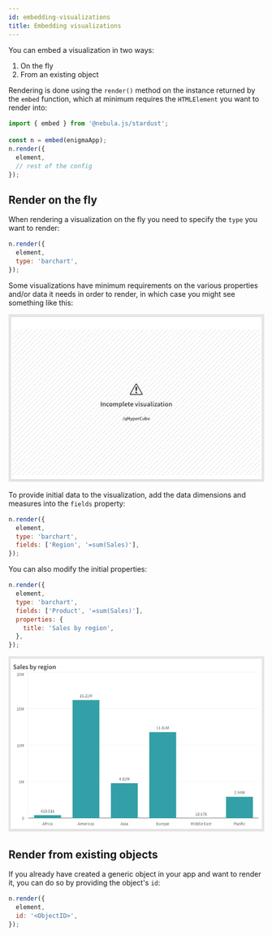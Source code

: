 ```yaml
---
id: embedding-visualizations
title: Embedding visualizations
---
```


You can embed a visualization in two ways:

1. On the fly
1. From an existing object

Rendering is done using the `render()` method on the instance returned by the `embed` function, which at minimum requires the `HTMLElement` you want to render into:

```js
import { embed } from '@nebula.js/stardust';

const n = embed(enigmaApp);
n.render({
  element,
  // rest of the config
});
```

## Render on the fly

When rendering a visualization on the fly you need to specify the `type` you want to render:

```js
n.render({
  element,
  type: 'barchart',
});
```

Some visualizations have minimum requirements on the various properties and/or data it needs in order to render, in which case you might see something like this:

![Incomplete visualization](assets/supernova-incomplete.png)

To provide initial data to the visualization, add the data dimensions and measures into the `fields` property:

```js
n.render({
  element,
  type: 'barchart',
  fields: ['Region', '=sum(Sales)'],
});
```

You can also modify the initial properties:

```js
n.render({
  element,
  type: 'barchart',
  fields: ['Product', '=sum(Sales)'],
  properties: {
    title: 'Sales by region',
  },
});
```

![Bar chart](assets/supernova-barchart.png)

## Render from existing objects

If you already have created a generic object in your app and want to render it, you can do so by providing the object's `id`:

```js
n.render({
  element,
  id: '<ObjectID>',
});
```
